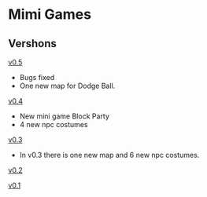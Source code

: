 # Mimi Games

## Vershons

[v0.5](https://makecode.com/_iPEFo6JtUhJj)

* Bugs fixed
* One new map for Dodge Ball.

[v0.4](https://makecode.com/_evjdP6hF14X8)
* New mini game Block Party
* 4 new npc costumes

[v0.3](https://makecode.com/_F1WWbLCm0e3P)
* In v0.3 there is one new map and 6 new npc costumes.

[v0.2](https://makecode.com/_F9TEEr7vKddK)

[v0.1](https://makecode.com/_8JUdLK4Xf5pp)


